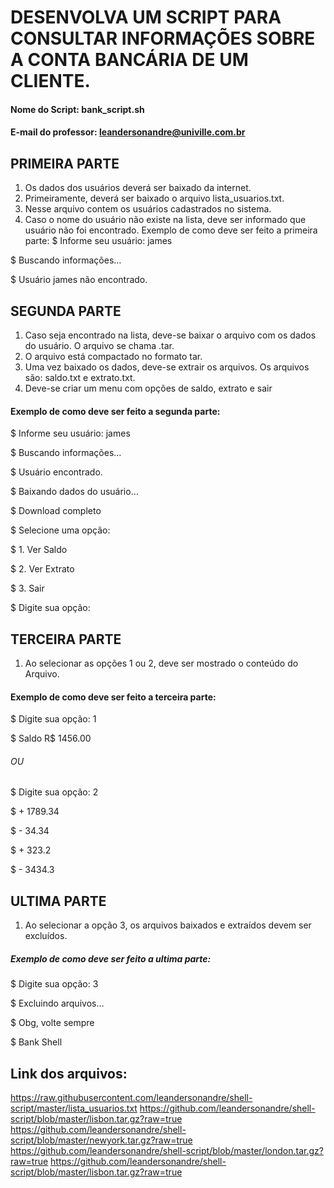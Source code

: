 # DESENVOLVA UM SCRIPT PARA CONSULTAR INFORMAÇÕES SOBRE A CONTA BANCÁRIA DE UM CLIENTE.

#### Nome do Script: bank_script.sh
#### E-mail do professor: leandersonandre@univille.com.br

## PRIMEIRA PARTE

1.	Os dados dos usuários deverá ser baixado da internet.
2.	Primeiramente, deverá ser baixado o arquivo lista_usuarios.txt.
3.	Nesse arquivo contem os usuários cadastrados no sistema.
4.	Caso o nome do usuário não existe na lista, deve ser informado que usuário não foi encontrado.
Exemplo de como deve ser feito a primeira parte:
$ Informe seu usuário: james

$ Buscando informações…

$ Usuário james não encontrado.


## SEGUNDA PARTE

1.	Caso seja encontrado na lista, deve-se baixar o arquivo com os dados do usuário. O arquivo se chama <nomeusuario>.tar.
2.	O arquivo está compactado no formato tar. 
3.	Uma vez baixado os dados, deve-se extrair os arquivos. Os arquivos são: saldo.txt e extrato.txt.
4.	Deve-se criar um menu com opções de saldo, extrato e sair
#### Exemplo de como deve ser feito a segunda parte:

$ Informe seu usuário: james

$ Buscando informações…

$ Usuário encontrado.

$ Baixando dados do usuário…

$ Download completo

$ Selecione uma opção:

  $ 1. Ver Saldo

  $ 2. Ver Extrato

  $ 3. Sair

$ Digite sua opção:

## TERCEIRA PARTE

1.	Ao selecionar as opções 1 ou 2, deve ser mostrado o conteúdo do
Arquivo.
#### Exemplo de como deve ser feito a terceira parte:

$ Digite sua opção: 1

$ Saldo R$ 1456.00

###### OU

$ Digite sua opção: 2

  $ + 1789.34
  
  $ - 34.34
  
  $ + 323.2
  
  $ - 3434.3

## ULTIMA PARTE

1.	Ao selecionar a opção 3, os arquivos baixados e extraídos devem ser excluídos.
##### Exemplo de como deve ser feito a ultima parte:
 
$ Digite sua opção: 3

$ Excluindo arquivos…

$ Obg, volte sempre

$ Bank Shell
 

## Link dos arquivos:
https://raw.githubusercontent.com/leandersonandre/shell-script/master/lista_usuarios.txt
https://github.com/leandersonandre/shell-script/blob/master/lisbon.tar.gz?raw=true
https://github.com/leandersonandre/shell-script/blob/master/newyork.tar.gz?raw=true
https://github.com/leandersonandre/shell-script/blob/master/london.tar.gz?raw=true
https://github.com/leandersonandre/shell-script/blob/master/lisbon.tar.gz?raw=true
